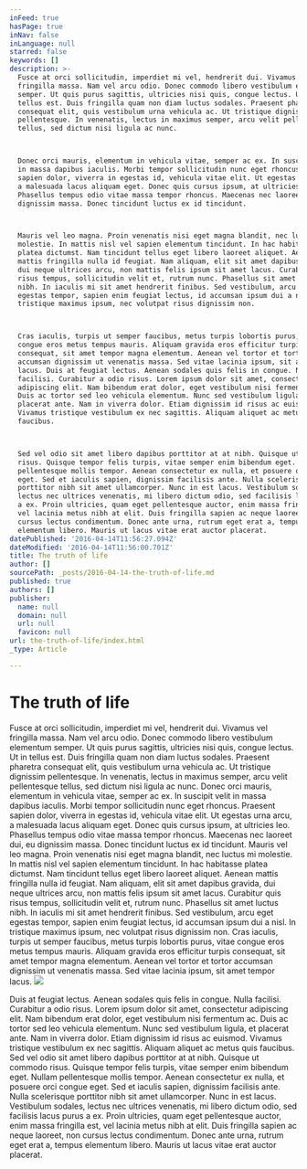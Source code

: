 ```yaml
---
inFeed: true
hasPage: true
inNav: false
inLanguage: null
starred: false
keywords: []
description: >-
  Fusce at orci sollicitudin, imperdiet mi vel, hendrerit dui. Vivamus vel
  fringilla massa. Nam vel arcu odio. Donec commodo libero vestibulum elementum
  semper. Ut quis purus sagittis, ultricies nisi quis, congue lectus. Ut in
  tellus est. Duis fringilla quam non diam luctus sodales. Praesent pharetra
  consequat elit, quis vestibulum urna vehicula ac. Ut tristique dignissim
  pellentesque. In venenatis, lectus in maximus semper, arcu velit pellentesque
  tellus, sed dictum nisi ligula ac nunc.



  Donec orci mauris, elementum in vehicula vitae, semper ac ex. In suscipit velit
  in massa dapibus iaculis. Morbi tempor sollicitudin nunc eget rhoncus. Praesent
  sapien dolor, viverra in egestas id, vehicula vitae elit. Ut egestas urna arcu,
  a malesuada lacus aliquam eget. Donec quis cursus ipsum, at ultricies leo.
  Phasellus tempus odio vitae massa tempor rhoncus. Maecenas nec laoreet dui, eu
  dignissim massa. Donec tincidunt luctus ex id tincidunt.



  Mauris vel leo magna. Proin venenatis nisi eget magna blandit, nec luctus mi
  molestie. In mattis nisl vel sapien elementum tincidunt. In hac habitasse
  platea dictumst. Nam tincidunt tellus eget libero laoreet aliquet. Aenean
  mattis fringilla nulla id feugiat. Nam aliquam, elit sit amet dapibus gravida,
  dui neque ultrices arcu, non mattis felis ipsum sit amet lacus. Curabitur quis
  risus tempus, sollicitudin velit et, rutrum nunc. Phasellus sit amet luctus
  nibh. In iaculis mi sit amet hendrerit finibus. Sed vestibulum, arcu eget
  egestas tempor, sapien enim feugiat lectus, id accumsan ipsum dui a nisl. In
  tristique maximus ipsum, nec volutpat risus dignissim non.



  Cras iaculis, turpis ut semper faucibus, metus turpis lobortis purus, vitae
  congue eros metus tempus mauris. Aliquam gravida eros efficitur turpis
  consequat, sit amet tempor magna elementum. Aenean vel tortor et tortor
  accumsan dignissim ut venenatis massa. Sed vitae lacinia ipsum, sit amet tempor
  lacus. Duis at feugiat lectus. Aenean sodales quis felis in congue. Nulla
  facilisi. Curabitur a odio risus. Lorem ipsum dolor sit amet, consectetur
  adipiscing elit. Nam bibendum erat dolor, eget vestibulum nisi fermentum ac.
  Duis ac tortor sed leo vehicula elementum. Nunc sed vestibulum ligula, et
  placerat ante. Nam in viverra dolor. Etiam dignissim id risus ac euismod.
  Vivamus tristique vestibulum ex nec sagittis. Aliquam aliquet ac metus quis
  faucibus.



  Sed vel odio sit amet libero dapibus porttitor at at nibh. Quisque ut commodo
  risus. Quisque tempor felis turpis, vitae semper enim bibendum eget. Nullam
  pellentesque mollis tempor. Aenean consectetur ex nulla, et posuere orci congue
  eget. Sed et iaculis sapien, dignissim facilisis ante. Nulla scelerisque
  porttitor nibh sit amet ullamcorper. Nunc in est lacus. Vestibulum sodales,
  lectus nec ultrices venenatis, mi libero dictum odio, sed facilisis lacus purus
  a ex. Proin ultricies, quam eget pellentesque auctor, enim massa fringilla est,
  vel lacinia metus nibh at elit. Duis fringilla sapien ac neque laoreet, non
  cursus lectus condimentum. Donec ante urna, rutrum eget erat a, tempus
  elementum libero. Mauris ut lacus vitae erat auctor placerat.
datePublished: '2016-04-14T11:56:27.094Z'
dateModified: '2016-04-14T11:56:00.701Z'
title: The truth of life
author: []
sourcePath: _posts/2016-04-14-the-truth-of-life.md
published: true
authors: []
publisher:
  name: null
  domain: null
  url: null
  favicon: null
url: the-truth-of-life/index.html
_type: Article

---
```

# The truth of life

Fusce at orci sollicitudin, imperdiet mi vel, hendrerit dui. Vivamus vel fringilla massa. Nam vel arcu odio. Donec commodo libero vestibulum elementum semper. Ut quis purus sagittis, ultricies nisi quis, congue lectus. Ut in tellus est. Duis fringilla quam non diam luctus sodales. Praesent pharetra consequat elit, quis vestibulum urna vehicula ac. Ut tristique dignissim pellentesque. In venenatis, lectus in maximus semper, arcu velit pellentesque tellus, sed dictum nisi ligula ac nunc.
Donec orci mauris, elementum in vehicula vitae, semper ac ex. In suscipit velit in massa dapibus iaculis. Morbi tempor sollicitudin nunc eget rhoncus. Praesent sapien dolor, viverra in egestas id, vehicula vitae elit. Ut egestas urna arcu, a malesuada lacus aliquam eget. Donec quis cursus ipsum, at ultricies leo. Phasellus tempus odio vitae massa tempor rhoncus. Maecenas nec laoreet dui, eu dignissim massa. Donec tincidunt luctus ex id tincidunt.
Mauris vel leo magna. Proin venenatis nisi eget magna blandit, nec luctus mi molestie. In mattis nisl vel sapien elementum tincidunt. In hac habitasse platea dictumst. Nam tincidunt tellus eget libero laoreet aliquet. Aenean mattis fringilla nulla id feugiat. Nam aliquam, elit sit amet dapibus gravida, dui neque ultrices arcu, non mattis felis ipsum sit amet lacus. Curabitur quis risus tempus, sollicitudin velit et, rutrum nunc. Phasellus sit amet luctus nibh. In iaculis mi sit amet hendrerit finibus. Sed vestibulum, arcu eget egestas tempor, sapien enim feugiat lectus, id accumsan ipsum dui a nisl. In tristique maximus ipsum, nec volutpat risus dignissim non.
Cras iaculis, turpis ut semper faucibus, metus turpis lobortis purus, vitae congue eros metus tempus mauris. Aliquam gravida eros efficitur turpis consequat, sit amet tempor magna elementum. Aenean vel tortor et tortor accumsan dignissim ut venenatis massa. Sed vitae lacinia ipsum, sit amet tempor lacus.
![](https://the-grid-user-content.s3-us-west-2.amazonaws.com/b9dffd50-e116-4ec6-87c8-0349f68fe52d.jpg)

Duis at feugiat lectus. Aenean sodales quis felis in congue. Nulla facilisi. Curabitur a odio risus. Lorem ipsum dolor sit amet, consectetur adipiscing elit. Nam bibendum erat dolor, eget vestibulum nisi fermentum ac. Duis ac tortor sed leo vehicula elementum. Nunc sed vestibulum ligula, et placerat ante. Nam in viverra dolor. Etiam dignissim id risus ac euismod. Vivamus tristique vestibulum ex nec sagittis. Aliquam aliquet ac metus quis faucibus. Sed vel odio sit amet libero dapibus porttitor at at nibh. Quisque ut commodo risus. Quisque tempor felis turpis, vitae semper enim bibendum eget. Nullam pellentesque mollis tempor. Aenean consectetur ex nulla, et posuere orci congue eget. Sed et iaculis sapien, dignissim facilisis ante. Nulla scelerisque porttitor nibh sit amet ullamcorper. Nunc in est lacus. Vestibulum sodales, lectus nec ultrices venenatis, mi libero dictum odio, sed facilisis lacus purus a ex. Proin ultricies, quam eget pellentesque auctor, enim massa fringilla est, vel lacinia metus nibh at elit. Duis fringilla sapien ac neque laoreet, non cursus lectus condimentum. Donec ante urna, rutrum eget erat a, tempus elementum libero. Mauris ut lacus vitae erat auctor placerat.